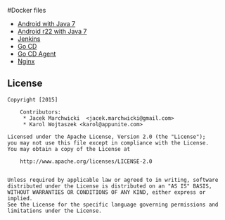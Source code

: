 #Docker files

* [Android with Java 7](android-java7/README.md)
* [Android r22 with Java 7](android-java7-r22/README.md)
* [Jenkins](jenkins/README.md)
* [Go CD](go-cd/README.md)
* [Go CD Agent](go-cd-agent/README.md)
* [Nginx](nginx/README.md)

## License

    Copyright [2015]
    
		Contributors:
		 * Jacek Marchwicki  <jacek.marchwicki@gmail.com>
		 * Karol Wojtaszek <karol@appunite.com>
		
    Licensed under the Apache License, Version 2.0 (the "License");
    you may not use this file except in compliance with the License.
    You may obtain a copy of the License at
    
    	http://www.apache.org/licenses/LICENSE-2.0
        
    
    Unless required by applicable law or agreed to in writing, software
    distributed under the License is distributed on an "AS IS" BASIS,
    WITHOUT WARRANTIES OR CONDITIONS OF ANY KIND, either express or implied.
    See the License for the specific language governing permissions and
    limitations under the License.

